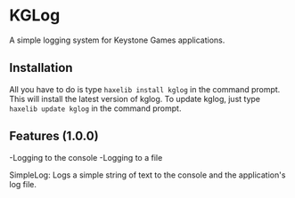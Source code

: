 # KGLog

A simple logging system for Keystone Games applications.

## Installation

All you have to do is type `haxelib install kglog` in the command prompt. This will install the latest version of kglog.
To update kglog, just type `haxelib update kglog` in the command prompt.

## Features (1.0.0)

-Logging to the console
-Logging to a file

SimpleLog:
Logs a simple string of text to the console and the application's log file.
